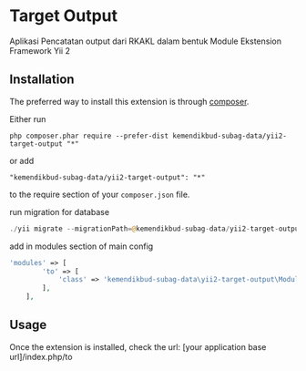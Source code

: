 Target Output
=============
Aplikasi Pencatatan output dari RKAKL dalam bentuk Module Ekstension Framework Yii 2

Installation
------------

The preferred way to install this extension is through [composer](http://getcomposer.org/download/).

Either run

```
php composer.phar require --prefer-dist kemendikbud-subag-data/yii2-target-output "*"
```

or add

```
"kemendikbud-subag-data/yii2-target-output": "*"
```

to the require section of your `composer.json` file.

run migration for database

```php
./yii migrate --migrationPath=@kemendikbud-subag-data/yii2-target-output/Module/migrations
```

add in modules section of main config

```php
'modules' => [
        'to' => [
            'class' => 'kemendikbud-subag-data\yii2-target-output\Module',
        ],
    ],
```

Usage
-----

Once the extension is installed, check the url: [your application base url]/index.php/to
